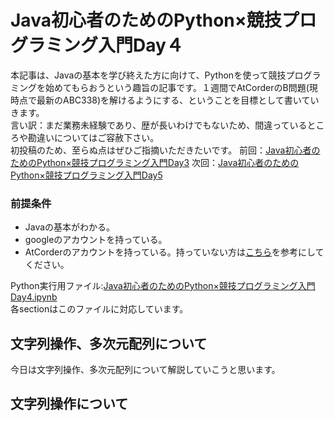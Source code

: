 # Java初心者のためのPython×競技プログラミング入門Day４
本記事は、Javaの基本を学び終えた方に向けて、Pythonを使って競技プログラミングを始めてもらおうという趣旨の記事です。１週間でAtCorderのB問題(現時点で最新のABC338)を解けるようにする、ということを目標として書いていきます。  
言い訳：まだ業務未経験であり、歴が長いわけでもないため、間違っているところや勘違いについてはご容赦下さい。  
初投稿のため、至らぬ点はぜひご指摘いただきたいです。
前回：[Java初心者のためのPython×競技プログラミング入門Day3](#)
次回：[Java初心者のためのPython×競技プログラミング入門Day5](#)

### 前提条件
 - Javaの基本がわかる。
 - googleのアカウントを持っている。
 - AtCorderのアカウントを持っている。持っていない方は[こちら](https://info.atcoder.jp/overview/contest/intro)を参考にしてください。

Python実行用ファイル:[Java初心者のためのPython×競技プログラミング入門Day4.ipynb](https://colab.research.google.com/drive/18hyferPW_lPXoeKPUgTwl5AixgY0KfVI?usp=sharing)  
各sectionはこのファイルに対応しています。  

## 文字列操作、多次元配列について
今日は文字列操作、多次元配列について解説していこうと思います。

## 文字列操作について
